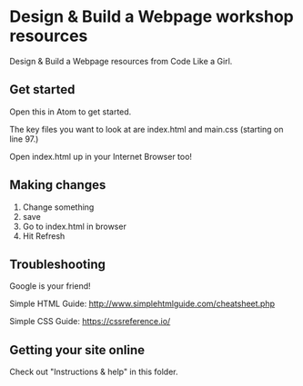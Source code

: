 # Design & Build a Webpage workshop resources

Design &amp; Build a Webpage resources from Code Like a Girl.

## Get started

Open this in Atom to get started.

The key files you want to look at are index.html and main.css (starting on line 97.)

Open index.html up in your Internet Browser too!

## Making changes

1. Change something
2. save
3. Go to index.html in browser
4. Hit Refresh

## Troubleshooting

Google is your friend!

Simple HTML Guide: http://www.simplehtmlguide.com/cheatsheet.php

Simple CSS Guide: https://cssreference.io/

## Getting your site online

Check out "Instructions & help" in this folder.
